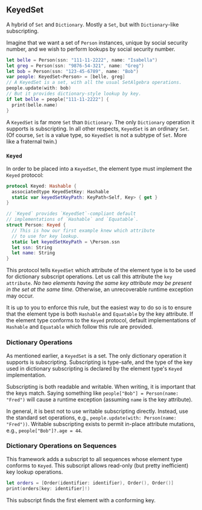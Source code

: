 ## KeyedSet

A hybrid of `Set` and `Dictionary`. Mostly a `Set`, but with `Dictionary`-like subscripting.

Imagine that we want a set of `Person` instances, unique by social security number, and we wish to perform lookups by social security number.

```swift
let belle = Person(ssn: "111-11-2222", name: "Isabella")
let greg = Person(ssn: "9876-54-321", name: "Greg")
let bob = Person(ssn: "123-45-6789", name: "Bob")
var people: KeyedSet<Person> = [belle, greg]
// A KeyedSet is a set, with all the usual SetAlgebra operations.
people.update(with: bob)
// But it provides dictionary-style lookup by key.
if let belle = people["111-11-2222"] {
  print(belle.name)
}
```

A `KeyedSet` is far more `Set` than `Dictionary`. The only `Dictionary` operation it supports is subscripting. In all other respects, `KeyedSet` is an ordinary `Set`. (Of course, `Set` is a value type, so `KeyedSet` is not a subtype of `Set`. More like a fraternal twin.)

### `Keyed`

In order to be placed into a `KeyedSet`, the element type must implement the `Keyed` protocol:

```swift
protocol Keyed: Hashable {
  associatedtype KeyedSetKey: Hashable
  static var keyedSetKeyPath: KeyPath<Self, Key> { get }
}

// `Keyed` provides `KeyedSet`-compliant default
// implementations of `Hashable` and `Equatable`.
struct Person: Keyed {
  // This is how our first example knew which attribute
  // to use for key lookup.
  static let keyedSetKeyPath = \Person.ssn
  let ssn: String
  let name: String
}
```

This protocol tells `KeyedSet` which attribute of the element type is to be used for dictionary subscript operations. Let us call this attribute the `key attribute`. _No two elements having the same key attribute may be present in the set at the same time._ Otherwise, an unrecoverable runtime exception may occur.

It is up to you to enforce this rule, but the easiest way to do so is to ensure that the element type is both `Hashable` and `Equatable` by the key attribute. If the element type conforms to the `Keyed` protocol, default implementations of `Hashable` and `Equatable` which follow this rule are provided.

### Dictionary Operations

As mentioned earlier, a `KeyedSet` is a set. The only dictionary operation it supports is subscripting. Subscripting is type-safe, and the type of the key used in dictionary subscripting is declared by the element type's `Keyed` implementation.

Subscripting is both readable and writable. When writing, it is important that the keys match. Saying something like `people["Bob"] = Person(name: "Fred")` will cause a runtime exception (assuming `name` is the key attribute).

In general, it is best not to use writable subscripting directly. Instead, use the standard set operations, e.g., `people.update(with: Person(name: "Fred"))`. Writable subscripting exists to permit in-place attribute mutations, e.g., `people["Bob"]?.age = 44`.

### Dictionary Operations on Sequences

This framework adds a subscript to all sequences whose element type conforms to `Keyed`. This subscript allows read-only (but pretty inefficient) key lookup operations.

```swift
let orders = [Order(identifier: identifier), Order(), Order()]
print(orders[key: identifier]!)
```

This subscript finds the first element with a conforming key.
